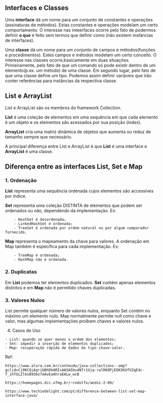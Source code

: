 ## Interfaces e Classes

Uma **interface** dá um nome para um conjunto de constantes e operações (assinaturas de métodos). Estas constantes e operações modelam um certo comportamento. O interesse nas inteerfaces ocorre pelo fato de podermos definir **o que** é feito sem termos que definir como (não existem instâncias de interfaces).

Uma **classe** dá um nome para um conjunto de campos e métodos(funções e procedimentos). Estes campos e métodos modelam um certo conceito. O interesse nas classes ocorre,basicamente em duas situações. Primeiramente, pelo fato de que um comando só pode existir dentro de um elemento(p.ex. um método) de uma classe. Em segundo lugar, pelo fato de que uma classe define um tipo. Podemos assim definir variáveis que irão conter referências para instâncias da respectiva classe.

## List e ArrayList

List e ArrayList são os membros do framework Collection.

**List** é uma coleção de elementos em uma sequência em que cada elemento é um objeto e os elementos são acessados por sua posição (index).

**ArrayList** cria uma matriz dinâmica de objetos que aumenta ou reduz de tamanho sempre que necessário.

A principal diferença entre List e ArrayList é que **List** é uma interface e **ArrayList** é uma classe.


## Diferença entre as interfaces List, Set e Map

### 1. Ordenação

**List** representa uma sequência ordenada cujos elementos são accessíves por índice.

**Set** representa uma coleção DISTINTA de elementos que podem ser ordenados ou não, dependendo da implementação. 
    Ex:
```
    - HashSet é desordenada;
    - LinkedHashSet é ordenada;
    - TreeSet é ordenada por ordem natural ou por algum comparador fornecido.
```
**Map** representa o mapeamento da chave para valores. A ordenação em Map também é específica para cada implementação.
    Ex:
```
    - TreeMap é ordenada;
    - HashMap não é ordenada.
```
### 2. Duplicatas

Em **List** podemos ter elementos duplicados. **Set** contém apenas elementos distintos e em **Map** não é permitido chaves duplicadas.

### 3. Valores Nulos


List permite qualquer número de valores nulos, enquanto Set contém no máximo um elemento nulo. Map normalmente permite null como chave e valor, mas algumas implementações proíbem chaves e valores nulos.

4. Casos de Uso

```
- List: quando se quer manes a ordem dos elementos;
- Set: impedir a inserção de elementos duplicados;
- Map: recuperação rápida de dados do tipo chave-valor.
```
Ref:
```
https://www.alura.com.br/conteudo/java-collections--amp?gclid=Cj0KCQiAgribBhDkARIsAASA5bu4N7r1Ujq-ralR60PjEOKSKUfVZqE4c-T_ihTGLZl6sB93mz7eAvEaAhraEALw_wcB

https://homepages.dcc.ufmg.br/~rodolfo/aedsi-2-09/

https://www.techiedelight.com/pt/difference-between-list-set-map-interface-java/
```